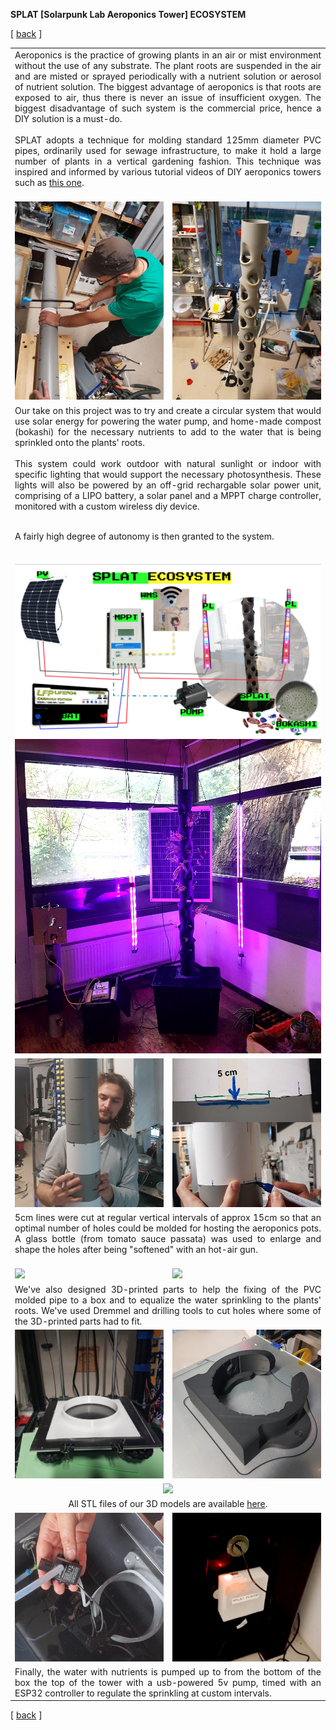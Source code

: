 **SPLAT [Solarpunk Lab Aeroponics Tower]  ECOSYSTEM**


<!-------  BACK   --------->
<p align="left" >[ <a href="../README.md#readme-top"> back</a> ]</p>


<table width = 90%>
<tr>
<td align = "justify" width = 90% colspan=2>
Aeroponics is the practice of growing plants in an air or mist environment without the use of any substrate. The plant roots are suspended in the air and are misted or sprayed periodically with a nutrient solution or aerosol of nutrient solution. The biggest advantage of aeroponics is that roots are exposed to air, thus there is never an issue of insufficient oxygen. The biggest disadvantage of such system is the commercial price, hence a DIY solution is a must-do.
<br><br>
SPLAT adopts a technique for molding standard 125mm diameter PVC pipes, ordinarily used for sewage infrastructure, to make it hold a large number of plants in a vertical gardening fashion. This technique was inspired and informed by various tutorial videos of DIY aeroponics towers such as <a href="https://www.youtube.com/watch?v=arNVaP5XNEg" target="new">this one</a>.
<br><br>

<tr>
<tr>
<td align = "justify" width = 50%>
<img src="splat-sawing.jpg"  width=100%>
<td align = "justify" width =50%> 
<img src="splat-grey.jpg"  width=100%>
<br>
</tr>

<tr>
<td align = "justify" colspan=2>
Our take on this project was to try and create a circular system that would use solar energy for powering the water pump, and home-made compost (bokashi) for the necessary nutrients to add to the water that is being sprinkled onto the plants' roots.
<br><br>
This system could work outdoor with natural sunlight or indoor with specific lighting that would support the necessary photosynthesis. These lights will also be powered by an off-grid rechargable solar power unit, comprising of a LIPO battery, a solar panel and a MPPT charge controller, monitored with a custom wireless diy device. 
<br><br>

A fairly high degree of autonomy is then granted to the system.
<br><br>
</tr>

<tr>
<td align = "justify" width = 90% colspan=2>
<img src="SPLAT-ECOSYSTEM.png" width=100%>
<img src="splat-wu-ecosystem.jpg" width=100%>
</tr>



<tr>
<td align = "justify" width = 50%>
<img src="splat-spacer-1.jpg"  width=100%>
<td align = "justify" width =50%> 
<img src="splat-spacer-2.jpg"  width=100%><br>
</tr>

<tr>
<td align = "justify" width = 90% colspan=2>
5cm lines were cut at regular vertical intervals of approx 15cm so that an optimal number of holes could be molded for hosting the aeroponics pots.
A glass bottle (from tomato sauce passata) was used to enlarge and shape the holes after being "softened" with an hot-air gun.<br><br>
</tr>

<tr>
<td align = "justify" width = 50%>
<img src="splat-anim-2.gif"  width=100%>
<td align = "justify" width =50%> 
<img src="splat-anim-1.gif"  width=100%>
<br>
</tr>



<tr>
<td align = "justify" width = 90% colspan=2>
We've also designed 3D-printed parts to help the fixing of the PVC molded pipe to a box and to equalize the water sprinkling to the plants' roots. 
We've used Dremmel and drilling tools to cut holes where some of the 3D-printed parts had to fit.<br>
</tr>

<tr>
<td align = "justify" width = 50%>
<img src="splat-3d-01.jpg"  width=100%>
<td align = "justify" width =50%> 
<img src="splat-3d-03.jpg"  width=100%><br>
</tr>

<tr>
<td align = "center" colspan=2> 
<img src="splat-sprinkler-3D-anim.gif" width=100% >
</tr>

<tr>
<td align = "center" colspan=2> 
All STL files of our 3D models are available <a href="../3D/SPLAT-AEROPONIC-TOWER">here</a>. 
</tr>

<tr>
<td align = "justify" width = 50%>
<img src="splat-pump.jpg"  width=100%>
<td align = "justify" width =50%> 
<img src="splat-pumpcontrol.jpg"  width=100%><br>
</tr>

<tr>
<td align = "justify" colspan=2> 
Finally, the water with nutrients is pumped up to from the bottom of the box the top of the tower with a usb-powered 5v pump, timed with an ESP32 controller to regulate the sprinkling at custom intervals.
</tr>

</table>
 
 <!-------  BACK   --------->
<p align="left" >[ <a href="../README.md#readme-top"> back</a> ]</p>